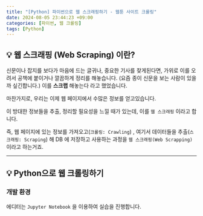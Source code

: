 ```yaml
---
title: "[Python] 파이썬으로 웹 스크래핑하기 - 웹툰 사이트 크롤링"
date: 2024-08-05 23:44:23 +09:00
categories: [파이썬, 웹 크롤링]
tags: [Python]
---
```


## 💡 웹 스크래핑 (Web Scraping) 이란?

신문이나 잡지를 보다가 마음에 드는 글귀나, 중요한 기사를 찾게된다면, 가위로 이를 오려서 공책에 붙이거나 깔끔하게 정리를 해놓습니다. (요즘 종이 신문을 보는 사람이 있을까 싶긴합니다.) 이를 **스크랩** 해놓는다 라고 했었습니다.

마찬가지로, 우리는 이제 웹 페이지에서 수많은 정보를 얻고있습니다.

이 방대한 정보들을 추출, 정리할 필요성을 느낄 때가 있는데, 이를 `웹 스크래핑` 이라고 합니다.

즉, 웹 페이지에 있는 정보를 가져오고(`크롤링: Crawling`) , 여기서 데이터들을 추출(`스크래핑: Scraping`) 해 DB 에 저장하고 사용하는 과정을 `웹 스크래핑(Web Scrapping)` 이라고 하는거죠.

---



## 💡 Python으로 웹 크롤링하기

 ### 개발 환경 

에디터는 `Jupyter Notebook` 을 이용하여 실습을 진행합니다.	

